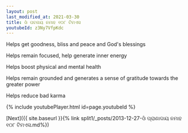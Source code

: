 ```yaml
---
layout: post
last_modified_at: 2021-03-30
title: ଓଁ ପବନାୟ ନମାହ ୧୦୮ ଟିମଏସ
youtubeId: z3Ny7VfpKdc
---
```

 
 
Helps get goodness, bliss and peace and God's blessings
 
Helps remain focused, help generate inner energy 
 
Helps boost physical and mental health 
 
Helps remain grounded and generates a sense of gratitude towards the greater power 
 
Helps reduce bad karma
 
 
 
 


{% include youtubePlayer.html id=page.youtubeId %}
 
[Next]({{ site.baseurl }}{% link  split1/_posts/2013-12-27-ଓଁ ପ୍ରାଣାଦାୟ ନମାହ ୧୦୮ ଟିମଏସ.md%})
 

